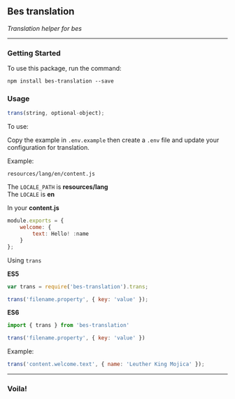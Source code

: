 ## Bes translation

*Translation helper for bes*

___

### Getting Started

To use this package, run the command:

```
npm install bes-translation --save
```

### Usage

```js
trans(string, optional-object);
```

To use:

Copy the example in `.env.example` then create a `.env` file and update your configuration for translation.

Example:

`resources/lang/en/content.js`

The `LOCALE_PATH` is **resources/lang**<br />
The `LOCALE` is **en**

In your **content.js**

```js
module.exports = {
    welcome: {
        text: Hello! :name
    }
};
```

Using `trans`

**ES5**

```js
var trans = require('bes-translation').trans;

trans('filename.property', { key: 'value' });
```

**ES6**

```js
import { trans } from 'bes-translation'

trans('filename.property', { key: 'value' })
```

Example:

```js
trans('content.welcome.text', { name: 'Leuther King Mojica' });
```

___

### Voila!
